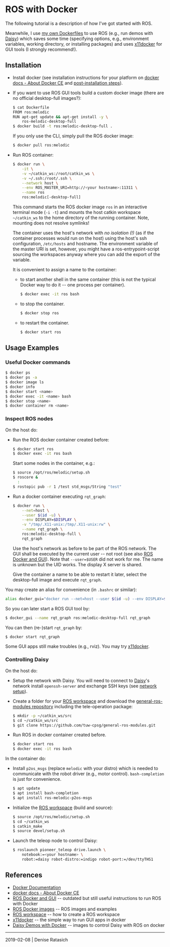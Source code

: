 # ROS with Docker

The following tutorial is a description of how I've got started with ROS.

Meanwhile, I use [my own Dockerfiles](https://github.com/dratasich/docker)
to use ROS (e.g., run demos with [Daisy]) which saves some time
(specifying options, e.g., environment variables, working directory,
or installing packages)
and uses [x11docker] for GUI tools (I strongly recommend!).

## Installation

* Install docker (see installation instructions for your platform on [docker
  docs - About Docker CE] and [post-installation
  steps](https://docs.docker.com/install/linux/linux-postinstall/)).

* If you want to use ROS GUI tools build a custom docker image
  (there are no official desktop-full images?):
  ```bash
  $ cat Dockerfile
  FROM ros:melodic
  RUN apt-get update && apt-get install -y \
      ros-melodic-desktop-full
  $ docker build -t ros:melodic-desktop-full .
  ```

  If you only use the CLI, simply pull the ROS docker image:
  ```bash
  $ docker pull ros:melodic
  ```

* Run ROS container:
  ```bash
  $ docker run \
      -it \
      -v ~/catkin_ws:/root/catkin_ws \
      -v ~/.ssh:/root/.ssh \
      --network host \
      --env ROS_MASTER_URI=http://<your hostname>:11311 \
      --name ros
      ros:melodic[-desktop-full]
  ```

  This command starts the ROS docker image `ros` in an interactive terminal
  mode (`-i -t`) and mounts the host catkin workspace `~/catkin_ws` to the home
  directory of the running container. Note, mounting does not resolve symlinks!

  The container uses the host's network with *no isolation (!)* (as if the
  container processes would run on the host) using the host's ssh
  configuration, `/etc/hosts` and hostname. The environment variable of the
  master URI is set, however, you might have a ros-entrypoint-script sourcing
  the workspaces anyway where you can add the export of the variable.

  It is convenient to assign a name to the container:
  * to start another shell in the same container (this is not the typical
    Docker way to do it -- one process per container).
    ```bash
    $ docker exec -it ros bash
    ```
  * to stop the container.
    ```bash
    $ docker stop ros
    ```
  * to restart the container.
    ```bash
    $ docker start ros
    ```


## Usage Examples

### Useful Docker commands
```bash
$ docker ps
$ docker ps -a
$ docker image ls
$ docker info
$ docker start <name>
$ docker exec -it <name> bash
$ docker stop <name>
$ docker container rm <name>
```

### Inspect ROS nodes

On the host do:

* Run the ROS docker container created before:
  ```bash
  $ docker start ros
  $ docker exec -it ros bash
  ```

  Start some nodes in the container, e.g.:
  ```bash
  $ source /opt/ros/melodic/setup.sh
  $ roscore &
    :
  $ rostopic pub -r 1 /test std_msgs/String "test"
  ```

* Run a docker container executing `rqt_graph`:
  ```bash
  $ docker run \
      --net=host \
      --user $(id -u) \
      --env DISPLAY=$DISPLAY \
      -v "/tmp/.X11-unix:/tmp/.X11-unix:rw" \
      --name rqt_graph \
      ros:melodic-desktop-full \
      rqt_graph
  ```

  Use the host's network as before to be part of the ROS network. The GUI shall
  be executed by the current user -- not root (see also [ROS Docker and GUI]).
  Note that `--user=$USER` did not work for me. The name is unknown but the UID
  works. The display X server is shared.

  Give the container a name to be able to restart it later, select the
  desktop-full image and execute `rqt_graph`.

You may create an alias for convenience (in `.bashrc` or similar):
```bash
alias docker_gui="docker run --net=host --user $(id -u) --env DISPLAY=$DISPLAY -v '/tmp/.X11-unix:/tmp/.X11-unix:rw'"
```
So you can later start a ROS GUI tool by:
```bash
$ docker_gui --name rqt_graph ros:melodic-desktop-full rqt_graph
```
You can then (re-)start `rqt_graph` by:
```bash
$ docker start rqt_graph
```

Some GUI apps still make troubles (e.g., rviz). You may try [x11docker].

### Controlling Daisy

On the host do:

* Setup the network with Daisy. You will need to connect to [Daisy]'s network
  install `openssh-server` and exchange SSH keys (see [network setup]).

* Create a folder for your [ROS workspace] and download the [general-ros-modules
  repository] including the tele-operation package:
  ```bash
  $ mkdir -p ~/catkin_ws/src
  $ cd ~/catkin_ws/src
  $ git clone https://github.com/tuw-cpsg/general-ros-modules.git
  ```

* Run ROS in docker container created before.
  ```bash
  $ docker start ros
  $ docker exec -it ros bash
  ```

In the container do:

* Install `p2os_msgs` (replace `melodic` with your distro) which is needed to
  communicate with the robot driver (e.g., motor control). `bash-completion`
  is just for convenience.
  ```bash
  $ apt update
  $ apt install bash-completion
  $ apt install ros-melodic-p2os-msgs
  ```

* Initialize the [ROS workspace] (build and source):
  ```bash
  $ source /opt/ros/melodic/setup.sh
  $ cd ~/catkin_ws
  $ catkin_make
  $ source devel/setup.sh
  ```

* Launch the teleop node to control Daisy:
  ```bash
  $ roslaunch pioneer_teleop drive.launch \
      notebook:=<your hostname> \
      robot:=daisy robot-distro:=indigo robot-port:=/dev/ttyTHS1
  ```


## References

* [Docker Documentation]
* [docker docs - About Docker CE]
* [ROS Docker and GUI] -- outdated but still useful instructions to run ROS with Docker
* [ROS Docker images] -- ROS images and examples
* [ROS workspace] -- how to create a ROS workspace
* [x11docker] -- the simple way to run GUI apps in docker
* [Daisy Demos with Docker] -- images to control Daisy with ROS on docker


[Docker Documentation]: https://docs.docker.com/
[docker docs - About Docker CE]: https://docs.docker.com/install/
[ROS Docker and GUI]: http://wiki.ros.org/docker/Tutorials/GUI
[ROS Docker images]: https://hub.docker.com/_/ros/
[ROS workspace]: http://wiki.ros.org/catkin/Tutorials/create_a_workspace
[Daisy]: ../daisy/README.md
[network setup]: ../dagobert-network-setup.md
[general-ros-modules repository]: https://github.com/tuw-cpsg/general-ros-modules
[x11docker]: https://github.com/mviereck/x11docker
[Daisy Demos with Docker]: https://github.com/dratasich/docker

---
2019-02-08 | Denise Ratasich
